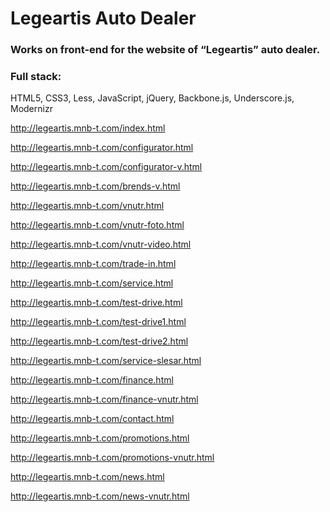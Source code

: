 <h1>Legeartis Auto Dealer</h1>

<h3>Works on front-end for the website of “Legeartis” auto dealer.</h3>

<h3>Full stack:</h3> 
HTML5, CSS3, Less, JavaScript, jQuery, Backbone.js, Underscore.js, Modernizr

http://legeartis.mnb-t.com/index.html

http://legeartis.mnb-t.com/configurator.html

http://legeartis.mnb-t.com/configurator-v.html

http://legeartis.mnb-t.com/brends-v.html

http://legeartis.mnb-t.com/vnutr.html

http://legeartis.mnb-t.com/vnutr-foto.html

http://legeartis.mnb-t.com/vnutr-video.html

http://legeartis.mnb-t.com/trade-in.html

http://legeartis.mnb-t.com/service.html

http://legeartis.mnb-t.com/test-drive.html

http://legeartis.mnb-t.com/test-drive1.html

http://legeartis.mnb-t.com/test-drive2.html

http://legeartis.mnb-t.com/service-slesar.html

http://legeartis.mnb-t.com/finance.html

http://legeartis.mnb-t.com/finance-vnutr.html

http://legeartis.mnb-t.com/contact.html

http://legeartis.mnb-t.com/promotions.html

http://legeartis.mnb-t.com/promotions-vnutr.html

http://legeartis.mnb-t.com/news.html

http://legeartis.mnb-t.com/news-vnutr.html
